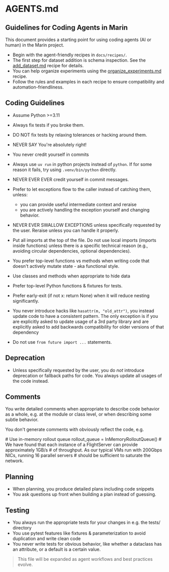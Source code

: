 # AGENTS.md

## Guidelines for Coding Agents in Marin

This document provides a starting point for using coding agents (AI or human) in the Marin project.

- Begin with the agent-friendly recipes in `docs/recipes/`.
- The first step for dataset addition is schema inspection. See the [add_dataset.md](docs/recipes/add_dataset.md) recipe for details.
- You can help organize experiments using the [organize_experiments.md](docs/recipes/organize_experiments.md) recipe.
- Follow the rules and examples in each recipe to ensure compatibility and automation-friendliness.

## Coding Guidelines

- Assume Python >=3.11
- Always fix tests if you broke them.
- DO NOT fix tests by relaxing tolerances or hacking around them.
- NEVER SAY You're absolutely right!
- You never credit yourself in commits
- Always use `uv run` in python projects instead of `python`. If for some reason it fails, try using `.venv/bin/python` directly.
- NEVER EVER EVER credit yourself in commit messages.

- Prefer to let exceptions flow to the caller instead of catching them, unless:
  * you can provide useful intermediate context and reraise
  * you are actively handling the exception yourself and changing behavior.
- NEVER EVER SWALLOW EXCEPTIONS unless specifically requested by the user. Reraise unless you can handle it properly.

- Put all imports at the top of the file. Do not use local imports (imports inside functions) unless there is a specific technical reason (e.g., avoiding circular dependencies, optional dependencies).

- You prefer top-level functions vs methods when writing code that doesn't actively mutate state - aka functional style.
- Use classes and methods when appropriate to hide data
- Prefer top-level Python functions & fixtures for tests.
- Prefer early-exit (if not x: return None) when it will reduce nesting significantly.

- You never introduce hacks like `hasattr(m, "old_attr")`, you instead update code to have a consistent pattern. The only exception is if you are explicitly asked to update usage of a 3rd party library and are explicitly asked to add backwards compatibility for older versions of that dependency
- Do not use `from future import ...` statements.

## Deprecation

- Unless specifically requested by the user, you do _not_ introduce deprecation or fallback paths for code. You always update all usages of the code instead.

## Comments

You write detailed comments when appropriate to describe code behavior as a
whole, e.g. at the module or class level, or when describing some subtle
behavior.

You don't generate comments with obviously reflect the code, e.g.

<bad>
     # Use in-memory rollout queue
    rollout_queue = InMemoryRolloutQueue()
</bad>

<good>
# We have found that each instance of a FlightServer can provide approximately 1GB/s
# of throughput. As our typical VMs run with 200Gbps NICs, running 16 parallel servers
# should be sufficient to saturate the network.
</good>

## Planning
- When planning, you produce detailed plans including code snippets
- You ask questions up front when building a plan instead of guessing.

## Testing
- You always run the appropriate tests for your changes in e.g. the tests/ directory
- You use pytest features like fixtures & parameterization to avoid duplication and write clean code
- You never write tests for obvious behavior, like whether a dataclass has an attribute, or a default is a certain value.

> This file will be expanded as agent workflows and best practices evolve.

